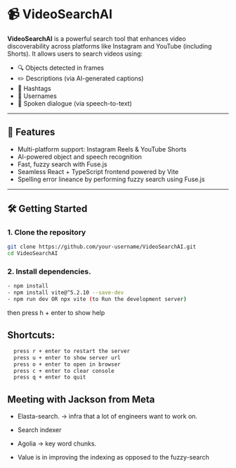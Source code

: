 # 📹 VideoSearchAI

**VideoSearchAI** is a powerful search tool that enhances video discoverability across platforms like Instagram and YouTube (including Shorts). It allows users to search videos using:

- 🔍 Objects detected in frames  
- ✏️ Descriptions (via AI-generated captions)  
- 🔖 Hashtags  
- 👤 Usernames  
- 💬 Spoken dialogue (via speech-to-text)

---

## 🚀 Features

- Multi-platform support: Instagram Reels & YouTube Shorts  
- AI-powered object and speech recognition  
- Fast, fuzzy search with Fuse.js  
- Seamless React + TypeScript frontend powered by Vite  
- Spelling error lineance by performing fuzzy search using Fuse.js

---

## 🛠️ Getting Started

### 1. Clone the repository

```bash
git clone https://github.com/your-username/VideoSearchAI.git
cd VideoSearchAI
```

### 2. Install dependencies.
```bash
- npm install
- npm install vite@^5.2.10 --save-dev
- npm run dev OR npx vite (to Run the development server)
```

then press h + enter to show help

## Shortcuts:
```bash
  press r + enter to restart the server
  press u + enter to show server url
  press o + enter to open in browser
  press c + enter to clear console
  press q + enter to quit
```

## Meeting with Jackson from Meta
- Elasta-search. -> infra that a lot of engineers want to work on.
- Search indexer

- Agolia -> key word chunks. 

- Value is in improving the indexing as opposed to the fuzzy-search
